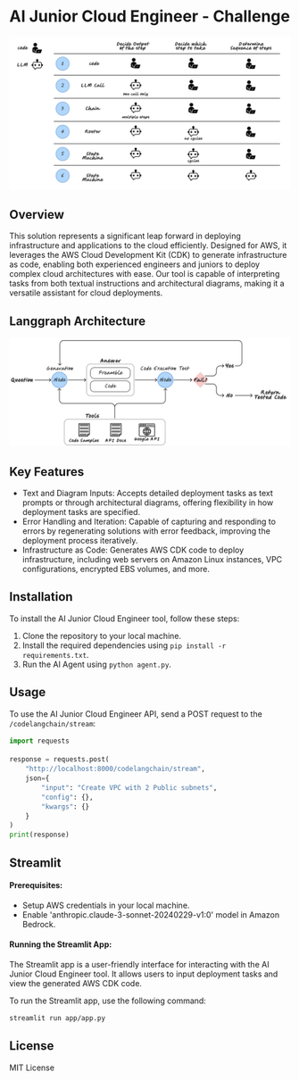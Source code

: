 # AI Junior Cloud Engineer - Challenge

![alt text](imgs/intro.png)

## Overview

This solution represents a significant leap forward in deploying infrastructure and applications to the cloud efficiently. Designed for AWS, it leverages the AWS Cloud Development Kit (CDK) to generate infrastructure as code, enabling both experienced engineers and juniors to deploy complex cloud architectures with ease. Our tool is capable of interpreting tasks from both textual instructions and architectural diagrams, making it a versatile assistant for cloud deployments.

## Langgraph Architecture
![alt text](imgs/langgraph.png)


## Key Features

- Text and Diagram Inputs: Accepts detailed deployment tasks as text prompts or through architectural diagrams, offering flexibility in how deployment tasks are specified.
- Error Handling and Iteration: Capable of capturing and responding to errors by regenerating solutions with error feedback, improving the deployment process iteratively.
- Infrastructure as Code: Generates AWS CDK code to deploy infrastructure, including web servers on Amazon Linux instances, VPC configurations, encrypted EBS volumes, and more.

## Installation

To install the AI Junior Cloud Engineer tool, follow these steps:

1. Clone the repository to your local machine.
2. Install the required dependencies using `pip install -r requirements.txt`.
3. Run the AI Agent using `python agent.py`.

## Usage

To use the AI Junior Cloud Engineer API, send a POST request to the `/codelangchain/stream`:

```python
import requests

response = requests.post(
    "http://localhost:8000/codelangchain/stream",
    json={
        "input": "Create VPC with 2 Public subnets",
        "config": {},
        "kwargs": {}
    }
)
print(response)
```

## Streamlit

#### Prerequisites:
- Setup AWS credentials in your local machine.
- Enable 'anthropic.claude-3-sonnet-20240229-v1:0' model in Amazon Bedrock.

#### Running the Streamlit App:
The Streamlit app is a user-friendly interface for interacting with the AI Junior Cloud Engineer tool. It allows users to input deployment tasks and view the generated AWS CDK code.

To run the Streamlit app, use the following command:

```bash
streamlit run app/app.py
```


## License
MIT License